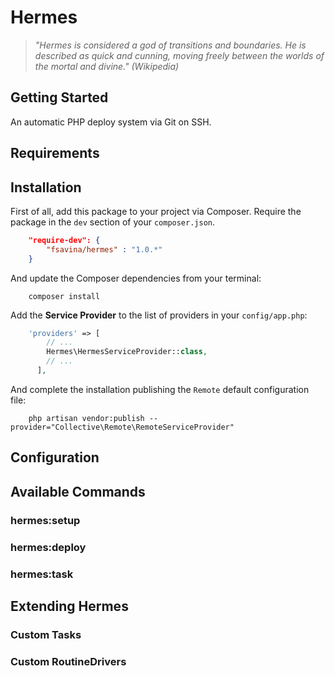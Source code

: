 # Hermes

> _"Hermes is considered a god of transitions and boundaries. He is described as quick and cunning, moving freely
between the worlds of the mortal and divine." (Wikipedia)_

## Getting Started
An automatic PHP deploy system via Git on SSH.

## Requirements

## Installation
First of all, add this package to your project via Composer. Require the package in the `dev` section of your `composer.json`.

```json
    "require-dev": {
        "fsavina/hermes" : "1.0.*"
    }
```

And update the Composer dependencies from your terminal:
```shell
    composer install
```

Add the **Service Provider** to the list of providers in your `config/app.php`:
```php
    'providers' => [
        // ...
        Hermes\HermesServiceProvider::class,
        // ...
      ],
```

And complete the installation publishing the `Remote` default configuration file:
```shell
    php artisan vendor:publish --provider="Collective\Remote\RemoteServiceProvider"
```


## Configuration

## Available Commands

### hermes:setup

### hermes:deploy

### hermes:task

## Extending Hermes

### Custom Tasks

### Custom RoutineDrivers